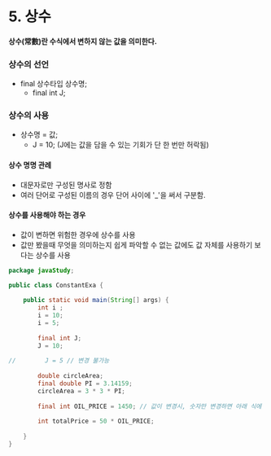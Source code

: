# 5. 상수

#### 상수(常數)란 수식에서 변하지 않는 값을 의미한다.

### 상수의 선언

- final 상수타입 상수명;
  - final int J;

### 상수의 사용

- 상수명 = 값;
  - J = 10; (J에는 값을 담을 수 있는 기회가 단 한 번만 허락됨)

#### 상수 명명 관례

- 대문자로만 구성된 명사로 정함
- 여러 단어로 구성된 이름의 경우 단어 사이에 '_'을 써서 구분함.

#### 상수를 사용해야 하는 경우

- 값이 변하면 위험한 경우에 상수를 사용
- 값만 봤을때 무엇을 의미하는지 쉽게 파악할 수 없는 값에도 값 자체를 사용하기 보다는 상수를 사용

```java
package javaStudy;

public class ConstantExa {
    
    public static void main(String[] args) {
        int i ;
        i = 10;
        i = 5;
        
        final int J;
        J = 10;
        
//        J = 5 // 변경 불가능
        
        double circleArea;
        final double PI = 3.14159;
        circleArea = 3 * 3 * PI;
        
        final int OIL_PRICE = 1450; // 값이 변경시, 숫자만 변경하면 아래 식에 반영됨
        
        int totalPrice = 50 * OIL_PRICE;
        
    }
}
```

